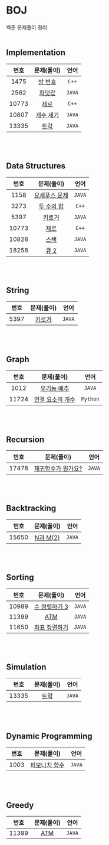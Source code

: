 # BOJ
백준 문제풀이 정리
<br><br>

## Implementation
|**번호**|**문제(풀이)**|**언어**|
|:---:|:---:|:---:|
|1475|[방 번호](https://github.com/kimhyerii/BOJ/blob/main/Code/1475.cpp)|`C++`|
|2562|[최댓값](https://github.com/kimhyerii/BOJ/blob/main/Code/2562.java)|`JAVA`|
|10773|[제로](https://github.com/kimhyerii/BOJ/blob/main/Code/10773.cpp)|`C++`|
|10807|[개수 세기](https://github.com/kimhyerii/BOJ/blob/main/Code/10807.java)|`JAVA`|
|13335|[트럭](https://github.com/kimhyerii/BOJ/blob/main/Code/13335.java)|`JAVA`|

<br><br>

## Data Structures
|**번호**|**문제(풀이)**|**언어**|
|:---:|:---:|:---:|
|1158|[요세푸스 문제](https://github.com/kimhyerii/BOJ/blob/main/Code/1158.java)|`JAVA`|
|3273|[두 수의 합](https://github.com/kimhyerii/BOJ/blob/main/Code/3273.cpp)|`C++`|
|5397|[키로거](https://github.com/kimhyerii/BOJ/blob/main/Code/5397.java)|`JAVA`|
|10773|[제로](https://github.com/kimhyerii/BOJ/blob/main/Code/10773.cpp)|`C++`|
|10828|[스택](https://github.com/kimhyerii/BOJ/blob/main/Code/10828.java)|`JAVA`|
|18258|[큐 2](https://github.com/kimhyerii/BOJ/blob/main/Code/18258.java)|`JAVA`|

<br><br>

## String
|**번호**|**문제(풀이)**|**언어**|
|:---:|:---:|:---:|
|5397|[키로거](https://github.com/kimhyerii/BOJ/blob/main/Code/5397.java)|`JAVA`|

<br><br>

## Graph
|**번호**|**문제(풀이)**|**언어**|
|:---:|:---:|:---:|
|1012|[유기농 배추](https://github.com/kimhyerii/BOJ/blob/main/Code/1012.java)|`JAVA`|
|11724|[연결 요소의 개수](https://github.com/kimhyerii/BOJ/blob/main/Code/11724.py)|`Python`|

<br><br>

## Recursion
|**번호**|**문제(풀이)**|**언어**|
|:---:|:---:|:---:|
|17478|[재귀함수가 뭔가요?](https://github.com/kimhyerii/BOJ/blob/main/Code/17478.java)|`JAVA`|

<br><br>

## Backtracking
|**번호**|**문제(풀이)**|**언어**|
|:---:|:---:|:---:|
|15650|[N과 M(2)](https://github.com/kimhyerii/BOJ/blob/main/Code/15650.java)|`JAVA`|

<br><br>

## Sorting
|**번호**|**문제(풀이)**|**언어**|
|:---:|:---:|:---:|
|10989|[수 정렬하기 3](https://github.com/kimhyerii/BOJ/blob/main/Code/10989.java)|`JAVA`|
|11399|[ATM](https://github.com/kimhyerii/BOJ/blob/main/Code/11399.java)|`JAVA`|
|11650|[좌표 정렬하기](https://github.com/kimhyerii/BOJ/blob/main/Code/11650.java)|`JAVA`|

<br><br>


## Simulation
|**번호**|**문제(풀이)**|**언어**|
|:---:|:---:|:---:|
|13335|[트럭](https://github.com/kimhyerii/BOJ/blob/main/Code/13335.java)|`JAVA`|

<br><br>


## Dynamic Programming
|**번호**|**문제(풀이)**|**언어**|
|:---:|:---:|:---:|
|1003|[피보나치 함수](https://github.com/kimhyerii/BOJ/blob/main/Code/1003.java)|`JAVA`|

<br><br>


## Greedy
|**번호**|**문제(풀이)**|**언어**|
|:---:|:---:|:---:|
|11399|[ATM](https://github.com/kimhyerii/BOJ/blob/main/Code/11399.java)|`JAVA`|

<br><br>

